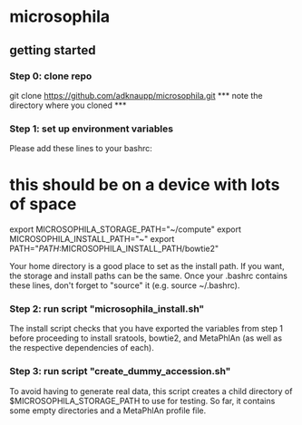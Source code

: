 # microsophila

## getting started

### Step 0: clone repo

git clone https://github.com/adknaupp/microsophila.git
*** note the directory where you cloned ***

### Step 1: set up environment variables
Please add these lines to your bashrc:

# this should be on a device with lots of space
export MICROSOPHILA_STORAGE_PATH="~/compute"
export MICROSOPHILA_INSTALL_PATH="~"
export PATH="$PATH:$MICROSOPHILA_INSTALL_PATH/bowtie2"

Your home directory is a good place to set as the install path. If you want, the storage and install paths can be the same. Once your .bashrc contains these lines, don't forget to "source" it (e.g. source ~/.bashrc).

### Step 2: run script "microsophila_install.sh"

The install script checks that you have exported the variables from step 1 before proceeding to install sratools, bowtie2, and MetaPhlAn (as well as the respective dependencies of each).

### Step 3: run script "create_dummy_accession.sh"

To avoid having to generate real data, this script creates a child directory of $MICROSOPHILA_STORAGE_PATH to use for testing. So far, it contains some empty directories and a MetaPhlAn profile file.
